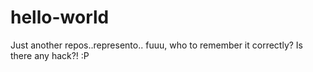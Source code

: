 # hello-world
Just another repos..represento.. fuuu, who to remember it correctly? Is there any hack?! :P
